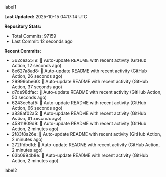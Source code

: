 
label1 
<!-- ACTIVITY_START -->
**Last Updated:** 2025-10-15 04:17:14 UTC

**Repository Stats:**
- Total Commits: 97159
- Last Commit: 12 seconds ago

**Recent Commits:**
- 362cea5519: 🤖 Auto-update README with recent activity (GitHub Action, 12 seconds ago)
- 8e627a8ad8: 🤖 Auto-update README with recent activity (GitHub Action, 26 seconds ago)
- 29999bbe60: 🤖 Auto-update README with recent activity (GitHub Action, 37 seconds ago)
- d7de98dfac: 🤖 Auto-update README with recent activity (GitHub Action, 50 seconds ago)
- 6243ee5af5: 🤖 Auto-update README with recent activity (GitHub Action, 66 seconds ago)
- a838af02a5: 🤖 Auto-update README with recent activity (GitHub Action, 81 seconds ago)
- 45811809d9: 🤖 Auto-update README with recent activity (GitHub Action, 2 minutes ago)
- 2f83f8a26e: 🤖 Auto-update README with recent activity (GitHub Action, 2 minutes ago)
- 272ffdbdfd: 🤖 Auto-update README with recent activity (GitHub Action, 2 minutes ago)
- 63b0994b8e: 🤖 Auto-update README with recent activity (GitHub Action, 2 minutes ago)
<!-- ACTIVITY_END -->

label2
